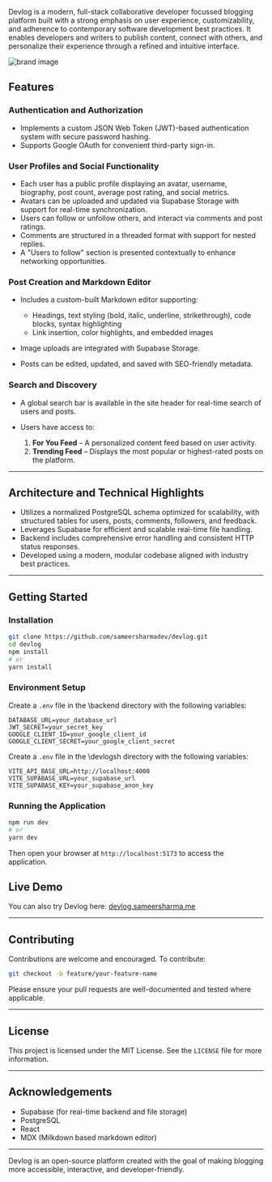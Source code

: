 Devlog is a modern, full-stack collaborative developer focussed blogging platform built with a strong emphasis on user experience, customizability, and adherence to contemporary software development best practices. It enables developers and writers to publish content, connect with others, and personalize their experience through a refined and intuitive interface.

![brand image](https://github.com/user-attachments/assets/15d22391-b0ad-4c99-8fe5-b58feba6ad57)

## Features

### Authentication and Authorization

* Implements a custom JSON Web Token (JWT)-based authentication system with secure password hashing.
* Supports Google OAuth for convenient third-party sign-in.

### User Profiles and Social Functionality

* Each user has a public profile displaying an avatar, username, biography, post count, average post rating, and social metrics.
* Avatars can be uploaded and updated via Supabase Storage with support for real-time synchronization.
* Users can follow or unfollow others, and interact via comments and post ratings.
* Comments are structured in a threaded format with support for nested replies.
* A "Users to follow" section is presented contextually to enhance networking opportunities.

### Post Creation and Markdown Editor

* Includes a custom-built Markdown editor supporting:

  * Headings, text styling (bold, italic, underline, strikethrough), code blocks, syntax highlighting
  * Link insertion, color highlights, and embedded images
* Image uploads are integrated with Supabase Storage.
* Posts can be edited, updated, and saved with SEO-friendly metadata.

### Search and Discovery

* A global search bar is available in the site header for real-time search of users and posts.
* Users have access to:

  1. **For You Feed** – A personalized content feed based on user activity.
  2. **Trending Feed** – Displays the most popular or highest-rated posts on the platform.

---

## Architecture and Technical Highlights

* Utilizes a normalized PostgreSQL schema optimized for scalability, with structured tables for users, posts, comments, followers, and feedback.
* Leverages Supabase for efficient and scalable real-time file handling.
* Backend includes comprehensive error handling and consistent HTTP status responses.
* Developed using a modern, modular codebase aligned with industry best practices.

---

## Getting Started

### Installation

```bash
git clone https://github.com/sameersharmadev/devlog.git
cd devlog
npm install
# or
yarn install
```

### Environment Setup

Create a `.env` file in the \backend directory with the following variables:

```env
DATABASE_URL=your_database_url
JWT_SECRET=your_secret_key
GOOGLE_CLIENT_ID=your_google_client_id
GOOGLE_CLIENT_SECRET=your_google_client_secret
```
Create a `.env` file in the \devlogsh directory with the following variables:

```env
VITE_API_BASE_URL=http://localhost:4000
VITE_SUPABASE_URL=your_supabase_url
VITE_SUPABASE_KEY=your_supabase_anon_key
```

### Running the Application

```bash
npm run dev
# or
yarn dev
```

Then open your browser at `http://localhost:5173` to access the application.

## Live Demo

You can also try Devlog here: [devlog.sameersharma.me](https://devlog.sameersharma.me/)

---

## Contributing

Contributions are welcome and encouraged. To contribute:

```bash
git checkout -b feature/your-feature-name
```

Please ensure your pull requests are well-documented and tested where applicable.

---

## License

This project is licensed under the MIT License. See the `LICENSE` file for more information.

---

## Acknowledgements

* Supabase (for real-time backend and file storage)
* PostgreSQL
* React
* MDX (Milkdown based markdown editor)
  
---

Devlog is an open-source platform created with the goal of making blogging more accessible, interactive, and developer-friendly.
